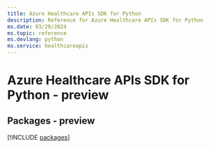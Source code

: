 ```yaml
---
title: Azure Healthcare APIs SDK for Python
description: Reference for Azure Healthcare APIs SDK for Python
ms.date: 03/29/2024
ms.topic: reference
ms.devlang: python
ms.service: healthcareapis
---
```

# Azure Healthcare APIs SDK for Python - preview
## Packages - preview
[!INCLUDE [packages](healthcare-apis-index.md)]